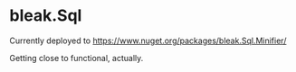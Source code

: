 # bleak.Sql

Currently deployed to https://www.nuget.org/packages/bleak.Sql.Minifier/

Getting close to functional, actually.